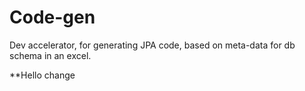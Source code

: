# Code-gen
Dev accelerator, for generating JPA code, based on meta-data for db schema in an excel.


**Hello change
